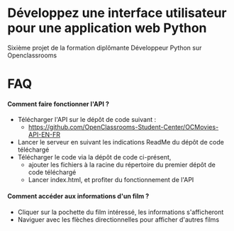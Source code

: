 # Développez une interface utilisateur pour une application web Python
Sixième projet de la formation diplômante Développeur Python sur Openclassrooms
# FAQ
#### Comment faire fonctionner l'API ?
- Télécharger l'API sur le dépôt de code suivant :
  - https://github.com/OpenClassrooms-Student-Center/OCMovies-API-EN-FR
- Lancer le serveur en suivant les indications ReadMe du dépôt de code téléchargé
- Télécharger le code via la dépôt de code ci-présent, 
  - ajouter les fichiers à la racine du répertoire du premier dépôt de code téléchargé
  - Lancer index.html, et profiter du fonctionnement de l'API
#### Comment accéder aux informations d'un film ?
- Cliquer sur la pochette du film intéressé, les informations s'afficheront
- Naviguer avec les flèches directionnelles pour afficher d'autres films
